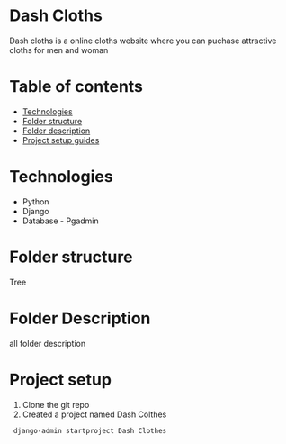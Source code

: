 # Dash Cloths 
Dash cloths is a online cloths website where you can puchase  attractive cloths for men and woman 

# Table of contents
- [Technologies](./#Technologies)
- [Folder structure](./#Folderstructure)
- [Folder description](./#folderdescription)
- [Project setup guides](./#Project-setup)
 
# Technologies 

- Python
- Django
- Database - Pgadmin


# Folder structure
Tree
# Folder Description 
all folder description 

# Project setup 

1. Clone the git repo
   ```  ```
1. Created a project named Dash Colthes 
```bash
 django-admin startproject Dash Clothes 
 ```
 






